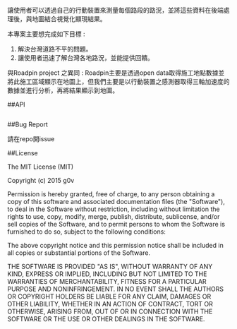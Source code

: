 #

讓使用者可以透過自己的行動裝置來測量每個路段的路況，並將這些資料在後端處理後，與地圖結合視覺化顯現結果。

本專案主要想完成如下目標 : 

1. 解決台灣道路不平的問題。
2. 讓使用者迅速了解台灣各地路況，並能提供回饋。

與Roadpin project 之異同 :
Roadpin主要是透過open data取得施工地點數據並將此施工區域顯示在地圖上，但我們主要是以行動裝置之感測器取得三軸加速度的數據並進行分析，再將結果顯示到地圖。

##API

```

```

##Bug Report

請在repo開issue



##License

The MIT License (MIT)

Copyright (c) 2015 g0v

Permission is hereby granted, free of charge, to any person obtaining a copy
of this software and associated documentation files (the "Software"), to deal
in the Software without restriction, including without limitation the rights
to use, copy, modify, merge, publish, distribute, sublicense, and/or sell
copies of the Software, and to permit persons to whom the Software is
furnished to do so, subject to the following conditions:

The above copyright notice and this permission notice shall be included in
all copies or substantial portions of the Software.

THE SOFTWARE IS PROVIDED "AS IS", WITHOUT WARRANTY OF ANY KIND, EXPRESS OR
IMPLIED, INCLUDING BUT NOT LIMITED TO THE WARRANTIES OF MERCHANTABILITY,
FITNESS FOR A PARTICULAR PURPOSE AND NONINFRINGEMENT. IN NO EVENT SHALL THE
AUTHORS OR COPYRIGHT HOLDERS BE LIABLE FOR ANY CLAIM, DAMAGES OR OTHER
LIABILITY, WHETHER IN AN ACTION OF CONTRACT, TORT OR OTHERWISE, ARISING FROM,
OUT OF OR IN CONNECTION WITH THE SOFTWARE OR THE USE OR OTHER DEALINGS IN
THE SOFTWARE.